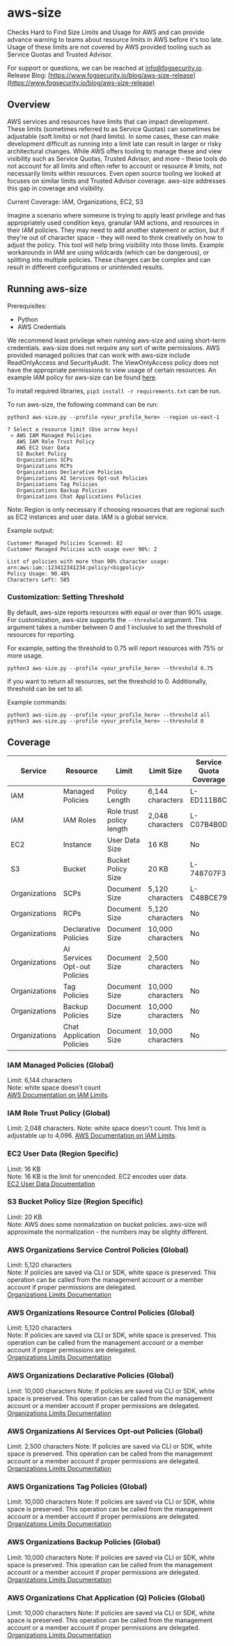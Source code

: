 # aws-size
Checks Hard to Find Size Limits and Usage for AWS and can provide advance warning to teams about resource limits in AWS before it's too late.  Usage of these limits are not covered by AWS provided tooling such as Service Quotas and Trusted Advisor.

For support or questions, we can be reached at info@fogsecurity.io.  
Release Blog: [https://www.fogsecurity.io/blog/aws-size-release](https://www.fogsecurity.io/blog/aws-size-release)  

## Overview

AWS services and resources have limits that can impact development.  These limits (sometimes referred to as Service Quotas) can sometimes be adjustable (soft limits) or not (hard limits).  In some cases, these can make development difficult as running into a limit late can result in larger or risky architectural changes.  While AWS offers tooling to manage these and view visibility such as Service Quotas, Trusted Advisor, and more - these tools do not account for all limits and often refer to account or resource # limits, not necessarily limits within resources.  Even open source tooling we looked at focuses on similar limits and Trusted Advisor coverage.  aws-size addresses this gap in coverage and visibility.

Current Coverage: IAM, Organizations, EC2, S3

Imagine a scenario where someone is trying to apply least privilege and has appropriately used condition keys, granular IAM actions, and resources in their IAM policies.  They may need to add another statement or action, but if they're out of character space - they will need to think creatively on how to adjust the policy.  This tool will help bring visibility into those limits.  Example workarounds in IAM are using wildcards (which can be dangerous), or splitting into multiple policies.  These changes can be complex and can result in different configurations or unintended results.

## Running aws-size

Prerequisites:
* Python
* AWS Credentials

We recommend least privilege when running aws-size and using short-term credentials.  aws-size does not require any sort of write permissions.  AWS provided managed policies that can work with aws-size include ReadOnlyAccess and SecurityAudit.  The ViewOnlyAccess policy does not have the appropriate permissions to view usage of certain resources.  An example IAM policy for aws-size can be found [here](iam/aws_size_read_policy.json).

To install required libraries, `pip3 install -r requirements.txt` can be run.

To run aws-size, the following command can be run:

```
python3 aws-size.py --profile <your_profile_here> --region us-east-1
```

```
? Select a resource limit (Use arrow keys)
 » AWS IAM Managed Policies
   AWS IAM Role Trust Policy
   AWS EC2 User Data
   S3 Bucket Policy
   Organizations SCPs
   Organizations RCPs
   Organizations Declarative Policies
   Organizations AI Services Opt-out Policies
   Organizations Tag Policies
   Organizations Backup Policies
   Organizations Chat Applications Policies
```

Note: Region is only necessary if choosing resources that are regional such as EC2 instances and user data.  IAM is a global service.

Example output:

```
Customer Managed Policies Scanned: 82
Customer Managed Policies with usage over 90%: 2

List of policies with more than 90% character usage: 
arn:aws:iam::123412341234:policy/<bigpolicy>
Policy Usage: 90.48%
Characters Left: 585
```

### Customization: Setting Threshold

By default, aws-size reports resources with equal or over than 90% usage.  For customization, aws-size supports the `--threshold` argument.  This argument takes a number between 0 and 1 inclusive to set the threshold of resources for reporting.

For example, setting the threshold to 0.75 will report resources with 75% or more usage.  

```
python3 aws-size.py --profile <your_profile_here> --threshold 0.75
```

If you want to return all resources, set the threshold to 0.  Additionally, threshold can be set to all.

Example commands:

```
python3 aws-size.py --profile <your_profile_here> --threshold all
python3 aws-size.py --profile <your_profile_here> --threshold 0
```

## Coverage

| Service | Resource | Limit | Limit Size | Service Quota Coverage | Service Quota Visibility | Trusted Advisor Visibility | Adjustable |
| ------- | -------- | ----- | ---------- | ---------------------- | ------------------------ | -------------------------- | ---------- |
| IAM | Managed Policies | Policy Length | 6,144 characters | L-ED111B8C | No | No | No |
| IAM | IAM Roles | Role trust policy length | 2,048 characters | L-C07B4B0D | No | No | Yes |
| EC2 | Instance | User Data Size | 16 KB | No | No | No | No |
| S3 | Bucket | Bucket Policy Size | 20 KB | L-748707F3 | No | No | No |
| Organizations | SCPs | Document Size | 5,120 characters | L-C48BCE79 | No | No | No |
| Organizations | RCPs | Document Size | 5,120 characters | No | No | No | No | No |
| Organizations | Declarative Policies | Document Size | 10,000 characters | No | No | No | No | No |
| Organizations | AI Services Opt-out Policies | Document Size | 2,500 characters | No | No | No | No | No |
| Organizations | Tag Policies | Document Size | 10,000 characters | No | No | No | No | No |
| Organizations | Backup Policies | Document Size | 10,000 characters | No | No | No | No | No |
| Organizations | Chat Application Policies | Document Size | 10,000 characters | No | No | No | No | No |


### IAM Managed Policies (Global)

Limit: 6,144 characters  
Note: white space doesn't count  
[AWS Documentation on IAM Limits](https://docs.aws.amazon.com/IAM/latest/UserGuide/reference_iam-quotas.html).

### IAM Role Trust Policy (Global)

Limit: 2,048 characters.
Note: white space doesn't count.  This limit is adjustable up to 4,096.
[AWS Documentation on IAM Limits](https://docs.aws.amazon.com/IAM/latest/UserGuide/reference_iam-quotas.html).

### EC2 User Data (Region Specific)

Limit: 16 KB  
Note: 16 KB is the limit for unencoded.  EC2 encodes user data.  
[EC2 User Data Documentation](https://docs.aws.amazon.com/AWSEC2/latest/UserGuide/user-data.html)

### S3 Bucket Policy Size (Region Specific)

Limit: 20 KB  
Note: AWS does some normalization on bucket policies.  aws-size will approximate the normalization - the numbers may be slighty different.

### AWS Organizations Service Control Policies (Global)

Limit: 5,120 characters  
Note: If policies are saved via CLI or SDK, white space is preserved.  This operation can be called from the management account or a member account if proper permissions are delegated.    
[Organizations Limits Documentation](https://docs.aws.amazon.com/organizations/latest/userguide/orgs_reference_limits.html#min-max-values)

### AWS Organizations Resource Control Policies (Global)

Limit: 5,120 characters  
Note: If policies are saved via CLI or SDK, white space is preserved.  This operation can be called from the management account or a member account if proper permissions are delegated.    
[Organizations Limits Documentation](https://docs.aws.amazon.com/organizations/latest/userguide/orgs_reference_limits.html#min-max-values)

### AWS Organizations Declarative Policies (Global)

Limit: 10,000 characters 
Note: If policies are saved via CLI or SDK, white space is preserved.  This operation can be called from the management account or a member account if proper permissions are delegated.    
[Organizations Limits Documentation](https://docs.aws.amazon.com/organizations/latest/userguide/orgs_reference_limits.html#min-max-values)

### AWS Organizations AI Services Opt-out Policies (Global)

Limit: 2,500 characters 
Note: If policies are saved via CLI or SDK, white space is preserved.  This operation can be called from the management account or a member account if proper permissions are delegated.    
[Organizations Limits Documentation](https://docs.aws.amazon.com/organizations/latest/userguide/orgs_reference_limits.html#min-max-values)

### AWS Organizations Tag Policies (Global)

Limit: 10,000 characters 
Note: If policies are saved via CLI or SDK, white space is preserved.  This operation can be called from the management account or a member account if proper permissions are delegated.    
[Organizations Limits Documentation](https://docs.aws.amazon.com/organizations/latest/userguide/orgs_reference_limits.html#min-max-values)

### AWS Organizations Backup Policies (Global)

Limit: 10,000 characters 
Note: If policies are saved via CLI or SDK, white space is preserved.  This operation can be called from the management account or a member account if proper permissions are delegated.    
[Organizations Limits Documentation](https://docs.aws.amazon.com/organizations/latest/userguide/orgs_reference_limits.html#min-max-values)

### AWS Organizations Chat Application (Q) Policies (Global)

Limit: 10,000 characters 
Note: If policies are saved via CLI or SDK, white space is preserved.  This operation can be called from the management account or a member account if proper permissions are delegated.    
[Organizations Limits Documentation](https://docs.aws.amazon.com/organizations/latest/userguide/orgs_reference_limits.html#min-max-values)
